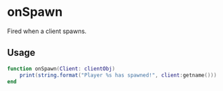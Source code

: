 # onSpawn

Fired when a client spawns.

## Usage

```lua
function onSpawn(Client: clientObj)
    print(string.format("Player %s has spawned!", client:getname()))
end
```
